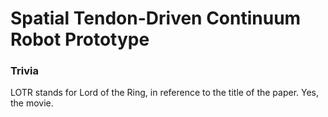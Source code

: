 # Spatial Tendon-Driven Continuum Robot Prototype


### Trivia

LOTR stands for Lord of the Ring, in reference to the title of the paper. Yes, the movie.
